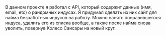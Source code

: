 В данном проекте я работал с API, который содержит данные (имя, email, etc) о рандомных индусах. Я придумал сделать из них сайт для найма безработных индусов на работу. Можно нанять понравившегося индуса, удалить его из списка вообще, а также после найма снова уволить, повернув Колесо Сансары на новый круг.
